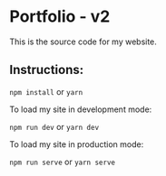 # Portfolio - v2

This is the source code for my website.

## Instructions:

`npm install` or `yarn`

To load my site in development mode:

`npm run dev` or `yarn dev`

To load my site in production mode:

`npm run serve` or `yarn serve`
